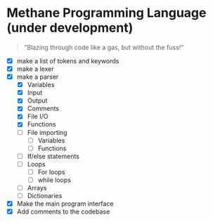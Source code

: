 # Methane Programming Language (under development)

> "Blazing through code like a gas, but without the fuss!"

- [x] make a list of tokens and keywords
- [x] make a lexer
- [x] make a parser
  - [x] Variables
  - [x] Input
  - [x] Output
  - [x] Comments
  - [x] File I/O
  - [x] Functions
  - [ ] File importing
    - [ ] Variables
    - [ ] Functions
  - [ ] If/else statements
  - [ ] Loops
    - [ ] For loops
    - [ ] while loops
  - [ ] Arrays
  - [ ] Dictionaries
- [x] Make the main program interface
- [x] Add comments to the codebase
